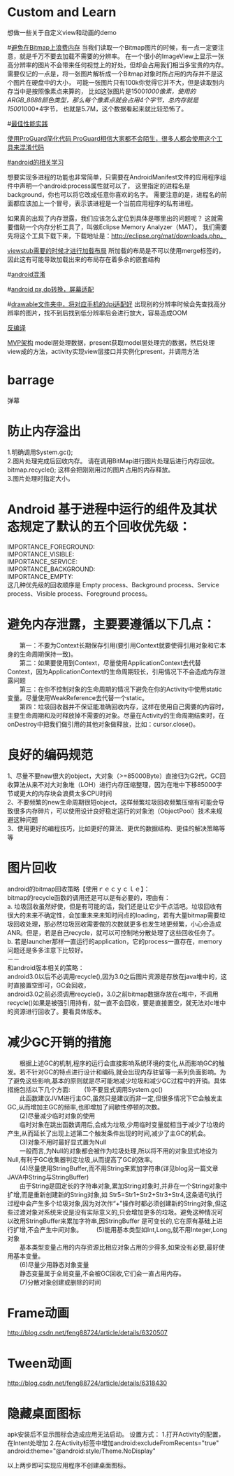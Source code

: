 # Custom and Learn
想做一些关于自定义view和动画的demo

#<a href="http://blog.csdn.net/guolin_blog/article/details/9316683">避免在Bitmap上浪费内存</a>
当我们读取一个Bitmap图片的时候，有一点一定要注意，就是千万不要去加载不需要的分辨率。
在一个很小的ImageView上显示一张高分辨率的图片不会带来任何视觉上的好处，但却会占用我们相当多宝贵的内存。
需要仅记的一点是，将一张图片解析成一个Bitmap对象时所占用的内存并不是这个图片在硬盘中的大小，
可能一张图片只有100k你觉得它并不大，但是读取到内存当中是按照像素点来算的，
比如这张图片是1500*1000像素，使用的ARGB_8888颜色类型，那么每个像素点就会占用4个字节，总内存就是1500*1000*4字节，
也就是5.7M，这个数据看起来就比较恐怖了。

#<a href="http://blog.csdn.net/guolin_blog/article/details/42238627"/>最佳性能实践

使用ProGuard简化代码
ProGuard相信大家都不会陌生，很多人都会使用这个工具来混淆代码

#<a href="http://www.cnblogs.com/cr330326/p/5534915.html">android的相关学习</a>

想要实现多进程的功能也非常简单，只需要在AndroidManifest文件的应用程序组件中声明一个android:process属性就可以了，
<service android:name=".PlaybackService"  
         android:process=":background" />
这里指定的进程名是background，你也可以将它改成任意你喜欢的名字。
需要注意的是，进程名的前面都应该加上一个冒号，表示该进程是一个当前应用程序的私有进程。

如果真的出现了内存泄露，我们应该怎么定位到具体是哪里出的问题呢？
这就需要借助一个内存分析工具了，叫做Eclipse Memory Analyzer（MAT）。
我们需要先将这个工具下载下来，下载地址是：http://eclipse.org/mat/downloads.php。

<a href="http://blog.csdn.net/guolin_blog/article/details/43376527">viewstub需要的时候才进行加载布局</a>
所加载的布局是不可以使用merge标签的，因此这有可能导致加载出来的布局存在着多余的嵌套结构

#<a href="https://mp.weixin.qq.com/s?__biz=MzI3MDE0NzYwNA==&amp;mid=2651434039&amp;idx=1&amp;sn=32ea2abdb5ebfd95e64199cf2050eb36&amp;chksm=f128854cc65f0c5a02f2ee310f4dd1bcf75616bc871c7a5714184398b43870a88d06041091ce&amp;scene=0#wechat_redirect">android混淆</a>

#<a href="http://blog.csdn.net/qidingquan/article/details/53714603">android px,dp转换，屏幕适配</a>

#<a href="http://blog.csdn.net/guolin_blog/article/details/50727753">drawable文件夹中，将对应手机的dpi适配好</a>
出现别的分辨率时候会先查找高分辨率的图片，找不到后找到低分辨率后会进行放大，容易造成OOM

<a href="http://blog.csdn.net/guolin_blog/article/details/49738023">反编译</a>


<a href="http://blog.csdn.net/limonzet/article/details/53328315">MVP架构</a>
model层处理数据，present获取model层处理完的数据，然后处理view成的方法，activity实现view层接口并实例化present，并调用方法


# barrage
弹幕
# 防止内存溢出
1.明确调用System.gc();  
2.图片处理完成后回收内存。  请在调用BitMap进行图片处理后进行内存回收。  bitmap.recycle();  这样会把刚刚用过的图片占用的内存释放。  
3.图片处理时指定大小。  
# Android 基于进程中运行的组件及其状态规定了默认的五个回收优先级：  
IMPORTANCE_FOREGROUND:  
IMPORTANCE_VISIBLE:  
IMPORTANCE_SERVICE:  
IMPORTANCE_BACKGROUND:  
IMPORTANCE_EMPTY:  
这几种优先级的回收顺序是 Empty process、Background process、Service process、Visible process、Foreground process。  
# 避免内存泄露，主要要遵循以下几点：  
　　第一：不要为Context长期保存引用(要引用Context就要使得引用对象和它本身的生命周期保持一致)。  
　　第二：如果要使用到Context，尽量使用ApplicationContext去代替Context，因为ApplicationContext的生命周期较长，引用情况下不会造成内存泄露问题  
　　第三：在你不控制对象的生命周期的情况下避免在你的Activity中使用static变量。尽量使用WeakReference去代替一个static。  
　　第四：垃圾回收器并不保证能准确回收内存，这样在使用自己需要的内容时，主要生命周期和及时释放掉不需要的对象。尽量在Activity的生命周期结束时，在onDestroy中把我们做引用的其他对象做释放，比如：cursor.close()。  
# 良好的编码规范  
1、尽量不要new很大的object，大对象（>=85000Byte）直接归为G2代，GC回收算法从来不对大对象堆（LOH）进行内存压缩整理，因为在堆中下移85000字节或更大的内存块会浪费太多CPU时间  
2、不要频繁的new生命周期很短object，这样频繁垃圾回收频繁压缩有可能会导致很多内存碎片，可以使用设计良好稳定运行的对象池（ObjectPool）技术来规避这种问题  
3、使用更好的编程技巧，比如更好的算法、更优的数据结构、更佳的解决策略等等  
# 图片回收  
android的bitmap回收策略【使用ｒｅｃｙｃｌｅ】：  
bitmap的recycle函数的调用还是可以是有必要的，理由有：  
a. 垃圾回收虽然好使，但是有可能的话，我们还是让它少干点活吧。垃圾回收有很大的未来不确定性，会加重未来未知时间点的loading，若有大量bitmap需要垃圾回收处理，那必然垃圾回收需要做的次数就更多也发生地更频繁，小心会造成ANR。但是，若是自己recycle，就可以可控制地分散处理了这些回收任务了。  
b. 若是launcher那样一直运行的application，它的process一直存在，memory问题还是多多注意下比较好。  
－－  
和android版本相关的策略：  
android3.0以后不必调用recycle(),因为3.0之后图片资源是存放在java堆中的，这时直接置空即可，GC会回收，  
android3.0之前必须调用recycle()，3.0之前bitmap数据存放在c堆中，不调用recycle()如果是被强引用持有，就一直不会回收，要是直接置空，就无法对c堆中的资源进行回收了。要看具体版本。  
# 减少GC开销的措施
　　根据上述GC的机制,程序的运行会直接影响系统环境的变化,从而影响GC的触发。若不针对GC的特点进行设计和编码,就会出现内存驻留等一系列负面影响。为了避免这些影响,基本的原则就是尽可能地减少垃圾和减少GC过程中的开销。具体措施包括以下几个方面:
　　(1)不要显式调用System.gc()  
　　此函数建议JVM进行主GC,虽然只是建议而非一定,但很多情况下它会触发主GC,从而增加主GC的频率,也即增加了间歇性停顿的次数。  
　　(2)尽量减少临时对象的使用  
　　临时对象在跳出函数调用后,会成为垃圾,少用临时变量就相当于减少了垃圾的产生,从而延长了出现上述第二个触发条件出现的时间,减少了主GC的机会。  
　　(3)对象不用时最好显式置为Null  
　　一般而言,为Null的对象都会被作为垃圾处理,所以将不用的对象显式地设为Null,有利于GC收集器判定垃圾,从而提高了GC的效率。  
　　(4)尽量使用StringBuffer,而不用String来累加字符串(详见blog另一篇文章JAVA中String与StringBuffer)  
　　由于String是固定长的字符串对象,累加String对象时,并非在一个String对象中扩增,而是重新创建新的String对象,如 Str5=Str1+Str2+Str3+Str4,这条语句执行过程中会产生多个垃圾对象,因为对次作“+”操作时都必须创建新的String对象,但这些过渡对象对系统来说是没有实际意义的,只会增加更多的垃圾。避免这种情况可以改用StringBuffer来累加字符串,因StringBuffer 是可变长的,它在原有基础上进行扩增,不会产生中间对象。
　　(5)能用基本类型如Int,Long,就不用Integer,Long对象  
　　基本类型变量占用的内存资源比相应对象占用的少得多,如果没有必要,最好使用基本变量。  
　　(6)尽量少用静态对象变量  
　　静态变量属于全局变量,不会被GC回收,它们会一直占用内存。  
　　(7)分散对象创建或删除的时间  

# Frame动画
http://blog.csdn.net/feng88724/article/details/6320507
# Tween动画
http://blog.csdn.net/feng88724/article/details/6318430

# 隐藏桌面图标
apk安装后不显示图标会造成应用无法启动。
设置方式：
1.打开Activity的配置，在Intent处增加
 <intent-filter>
                <action android:name="android.intent.action.MAIN"/>
                <category android:name="android.intent.category.LAUNCHER"/>
               	<data android:host="类名" android:scheme="当前应用包名"/>
            </intent-filter>
2.在Activity标签中增加android:excludeFromRecents="true" android:theme="@android:style/Theme.NoDisplay" 

以上两步即可实现应用程序不创建桌面图标。

